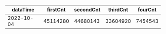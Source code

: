 |dataTime|firstCnt|secondCnt|thirdCnt|fourCnt|
|-|-|-|-|-|
|2022-10-04|45114280|44680143|33604920|7454543|
